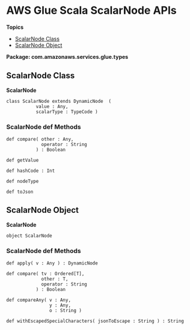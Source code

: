 # AWS Glue Scala ScalarNode APIs<a name="glue-etl-scala-apis-glue-types-scalarnode"></a>

**Topics**
+ [ScalarNode Class](#glue-etl-scala-apis-glue-types-scalarnode-class)
+ [ScalarNode Object](#glue-etl-scala-apis-glue-types-scalarnode-object)

**Package: com\.amazonaws\.services\.glue\.types**

## ScalarNode Class<a name="glue-etl-scala-apis-glue-types-scalarnode-class"></a>

**ScalarNode**

```
class ScalarNode extends DynamicNode  (
           value : Any,
           scalarType : TypeCode )
```

### ScalarNode def Methods<a name="glue-etl-scala-apis-glue-types-scalarnode-class-defs"></a>

```
def compare( other : Any,
             operator : String
           ) : Boolean
```

```
def getValue
```

```
def hashCode : Int 
```

```
def nodeType
```

```
def toJson
```

## ScalarNode Object<a name="glue-etl-scala-apis-glue-types-scalarnode-object"></a>

 **ScalarNode**

```
object ScalarNode
```

### ScalarNode def Methods<a name="glue-etl-scala-apis-glue-types-scalarnode-object-defs"></a>

```
def apply( v : Any ) : DynamicNode 
```

```
def compare( tv : Ordered[T],
             other : T,
             operator : String
           ) : Boolean
```

```
def compareAny( v : Any,
                y : Any,
                o : String )
```

```
def withEscapedSpecialCharacters( jsonToEscape : String ) : String 
```